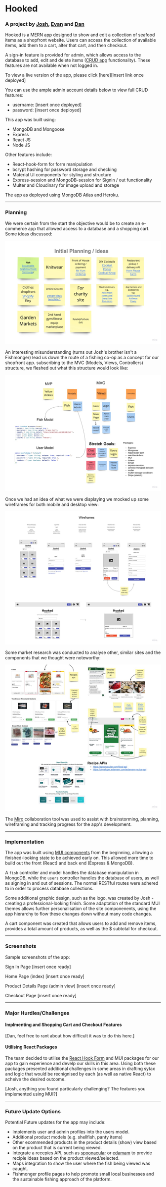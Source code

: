 # Hooked

### A project by [Josh](https://github.com/joshualev), [Evan](https://github.com/ecomtesse) and [Dan](https://github.com/drinkwithdan)

Hooked is a MERN app designed to show and edit a collection of seafood items as a shopfront website. Users can access the collection of available items, add them to a cart, alter that cart, and then checkout.

A sign-in feature is provided for admin, which allows access to the database to add, edit and delete items ([CRUD app](https://en.wikipedia.org/wiki/Create,_read,_update_and_delete) functionality). These features are not available when not logged in.

To view a live version of the app, please click [here][insert link once deployed]

You can use the ample admin account details below to view full CRUD features:
- username: [insert once deployed]
- password: [insert once deployed]

This app was built using:
- MongoDB and Mongoose
- Express
- React JS
- Node JS

Other features include:
- React-hook-form for form manipulation
- bcrypt hashing for password storage and checking
- Material UI components for styling and structure
- Express-session and MongoDB-session for Signin / out functionality
- Multer and Cloudinary for image upload and storage

The app as deployed using MongoDB Atlas and Heroku.

---

### Planning

We were certain from the start the objective would be to create an e-commerce app that allowed access to a database and a shopping cart. Some ideas discussed:

![Initial ideas](./readme-images/Hooked%20-%20Initial%20planning.jpg)

An interesting misunderstanding (turns out Josh's brother isn't a Fishmonger) lead us down the route of a fishing co-op as a concept for our shopfront app. subscribing to the MVC (Models, Views, Controllers) structure, we fleshed out what this structure would look like:

![MVC Planning](./readme-images/Hooked%20-%20MVC%20Planning.jpg)

Once we had an idea of what we were displaying we mocked up some wireframes for both mobile and desktop view:

![Wireframes](./readme-images/Hooked%20-%20Wireframes.jpg)

Some market research was conducted to analyse other, similar sites and the components that we thought were noteworthy:

![Market-Research](./readme-images/Hooked%20-%20Market%20Research.jpg)

The [Miro](https://miro.com/index/) collaboration tool was used to assist with brainstorming, planning, wireframing and tracking progress for the app's development.

---

### Implementation

The app was built using [MUI components](https://mui.com/components/) from the beginning, allowing a finished-looking state to be achieved early on. This allowed more time to build out the front (React) and back end (Express & MongoDB).

A `fish` controller and model handles the database manipulation in MongoDB, while the `users` controller handles the database of users, as well as signing in and out of sessions. The normal RESTful routes were adhered to in order to process database collections.

Some additional graphic design, such as the logo, was created by Josh - creating a professional-looking finish. Some adaptation of the standard MUI themes allows further personalisation of the site componenents, using the app hierarchy to flow these changes down without many code changes.

A cart component was created that allows users to add and remove items, provides a total amount of products, as well as the $ subtotal for checkout.

---

### Screenshots

Sample screenshots of the app:

Sign In Page
[insert once ready]

Home Page (index)
[insert once ready]

Product Details Page (admin view)
[insert once ready]

Checkout Page
[insert once ready]

---

### Major Hurdles/Challenges

#### Implmenting and Shopping Cart and Checkout Features

[Dan, feel free to rant about how difficult it was to do this here.]

#### Utilising React Packages

The team decided to utilise the [React Hook Form](https://react-hook-form.com/) and MUI packages for our app to gain experience and develp our skills in this area. Using both these packages presented additional challenges in some areas in drafting sytax and logic that would be recnignised by each (as well as native React) to acheive the desired outcome.

[Josh, anything you found particularly challenging? The features you implemented using MUI?]

---

### Future Update Options
Potential Future updates for the app may include:
- Implements user and admin profiles into the users model.
- Additional product models (e.g. shellfish, panty items)
- Other ecommended products in the product details (show) view based on the product that is current being viewed.
- Integrate a recepies API, such as [spoonacular](https://spoonacular.com/food-api) or [edamam](https://developer.edamam.com/edamam-recipe-api) to provide recipie ideas based on the product viewed/selected.
- Maps integration to show the user where the fish being viewed was caught.
- Fishmonger profile pages to help promote small local businesses and the sustainable fishing approach of the platform.
